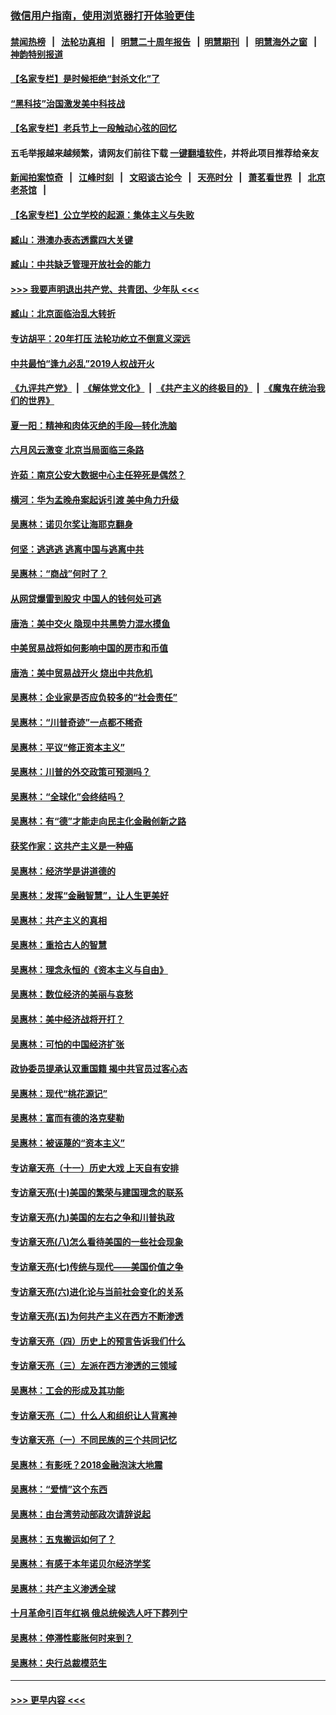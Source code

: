 ### [微信用户指南，使用浏览器打开体验更佳](https://github.com/gfw-breaker/banned-news1/blob/master/indexes/wechat-guide.md?t=0)
#### [禁闻热榜](热点新闻.md?t=0)  &nbsp;&nbsp;|&nbsp;&nbsp; [法轮功真相](https://github.com/gfw-breaker/truth/blob/master/README.md?t=0) &nbsp;&nbsp;|&nbsp;&nbsp; [明慧二十周年报告](https://github.com/gfw-breaker/mh-reports/blob/master/README.md?t=0) &nbsp;&nbsp;|&nbsp;&nbsp;[明慧期刊](https://github.com/gfw-breaker/mh-qikan) &nbsp;&nbsp;|&nbsp;&nbsp; [明慧海外之窗](https://github.com/gfw-breaker/mh-news/blob/master/README.md?t=0) &nbsp;&nbsp;|&nbsp;&nbsp; [神韵特别报道](https://github.com/gfw-breaker/mh-news/blob/master/shenyun.md?t=0)
#### [【名家专栏】是时候拒绝“封杀文化”了](../pages/nsc423/n11814093.md?t=02141255) 
#### [“黑科技”治国激发美中科技战](../pages/nsc423/n11638056.md?t=02141255) 
#### [【名家专栏】老兵节上一段触动心弦的回忆](../pages/nsc423/n11646016.md?t=02141255) 
#### 五毛举报越来越频繁，请网友们前往下载 [一键翻墙软件](https://github.com/gfw-breaker/ssr-accounts)，并将此项目推荐给亲友
#### [新闻拍案惊奇](https://github.com/gfw-breaker/banned-news1/blob/master/pages/link4.md) &nbsp;&nbsp;|&nbsp;&nbsp; [江峰时刻](https://github.com/gfw-breaker/banned-news1/blob/master/pages/link4.md) &nbsp;&nbsp;|&nbsp;&nbsp; [文昭谈古论今](https://github.com/gfw-breaker/banned-news1/blob/master/pages/link4.md) &nbsp;&nbsp;|&nbsp;&nbsp; [天亮时分](https://github.com/gfw-breaker/banned-news1/blob/master/pages/link4.md) &nbsp;&nbsp;|&nbsp;&nbsp; [萧茗看世界](https://github.com/gfw-breaker/banned-news1/blob/master/pages/link4.md) &nbsp;&nbsp;|&nbsp;&nbsp; [北京老茶馆](https://github.com/gfw-breaker/banned-news1/blob/master/pages/link4.md) &nbsp;&nbsp;|&nbsp;&nbsp; 
#### [【名家专栏】公立学校的起源：集体主义与失败](../pages/nsc423/n11601833.md?t=02141255) 
#### [臧山：港澳办表态透露四大关键](../pages/nsc423/n11421628.md?t=02141255) 
#### [臧山：中共缺乏管理开放社会的能力](../pages/nsc423/n11407457.md?t=02141255) 
#### [>>> 我要声明退出共产党、共青团、少年队 <<<](https://github.com/begood0513/goodnews/blob/master/quit/letter.md) 
#### [臧山：北京面临治乱大转折](../pages/nsc423/n11406895.md?t=02141255) 
#### [专访胡平：20年打压 法轮功屹立不倒意义深远](../pages/nsc423/n11398800.md?t=02141255) 
#### [中共最怕“逢九必乱”2019人权战开火](../pages/nsc423/n11385248.md?t=02141255) 
#### [《九评共产党》](https://github.com/begood0513/9ping.md/blob/master/README.md) &nbsp;|&nbsp; [《解体党文化》](../../../../jtdwh.md/blob/master/README.md)  &nbsp;|&nbsp; [《共产主义的终极目的》](../../../../gczydzjmd.md/blob/master/README.md) &nbsp;|&nbsp; [《魔鬼在统治我们的世界》](../../../../mgztzwmdsj.md/blob/master/README.md) 
#### [夏一阳：精神和肉体灭绝的手段—转化洗脑](../pages/nsc423/n11368250.md?t=02141255) 
#### [六月风云激变 北京当局面临三条路](../pages/nsc423/n11313668.md?t=02141255) 
#### [许茹：南京公安大数据中心主任猝死是偶然？](../pages/nsc423/n11064744.md?t=02141255) 
#### [横河：华为孟晚舟案起诉引渡 美中角力升级](../pages/nsc423/n11027230.md?t=02141255) 
#### [吴惠林：诺贝尔奖让海耶克翻身](../pages/nsc423/n10890049.md?t=02141255) 
#### [何坚：逃逃逃 逃离中国与逃离中共](../pages/nsc423/n10592891.md?t=02141255) 
#### [吴惠林：“商战”何时了？](../pages/nsc423/n10573558.md?t=02141255) 
#### [从网贷爆雷到股灾 中国人的钱何处可逃](../pages/nsc423/n10572800.md?t=02141255) 
#### [唐浩：美中交火 隐现中共黑势力混水摸鱼](../pages/nsc423/n10544040.md?t=02141255) 
#### [中美贸易战将如何影响中国的房市和币值](../pages/nsc423/n10543697.md?t=02141255) 
#### [唐浩：美中贸易战开火 烧出中共危机](../pages/nsc423/n10540126.md?t=02141255) 
#### [吴惠林：企业家是否应负较多的“社会责任”](../pages/nsc423/n10535022.md?t=02141255) 
#### [吴惠林：“川普奇迹”一点都不稀奇](../pages/nsc423/n10512808.md?t=02141255) 
#### [吴惠林：平议“修正资本主义”](../pages/nsc423/n10495724.md?t=02141255) 
#### [吴惠林：川普的外交政策可预测吗？](../pages/nsc423/n10462387.md?t=02141255) 
#### [吴惠林：“全球化”会终结吗？](../pages/nsc423/n10452838.md?t=02141255) 
#### [吴惠林：有“德”才能走向民主化金融创新之路](../pages/nsc423/n10432292.md?t=02141255) 
#### [获奖作家：这共产主义是一种癌](../pages/nsc423/n10431541.md?t=02141255) 
#### [吴惠林：经济学是讲道德的](../pages/nsc423/n10398014.md?t=02141255) 
#### [吴惠林：发挥“金融智慧”，让人生更美好](../pages/nsc423/n10375019.md?t=02141255) 
#### [吴惠林：共产主义的真相](../pages/nsc423/n10351394.md?t=02141255) 
#### [吴惠林：重拾古人的智慧](../pages/nsc423/n10337691.md?t=02141255) 
#### [吴惠林：理念永恒的《资本主义与自由》](../pages/nsc423/n10316274.md?t=02141255) 
#### [吴惠林：数位经济的美丽与哀愁](../pages/nsc423/n10292946.md?t=02141255) 
#### [吴惠林：美中经济战将开打？](../pages/nsc423/n10258825.md?t=02141255) 
#### [吴惠林：可怕的中国经济扩张](../pages/nsc423/n10219147.md?t=02141255) 
#### [政协委员提承认双重国籍 揭中共官员过客心态](../pages/nsc423/n10208809.md?t=02141255) 
#### [吴惠林：现代“桃花源记”](../pages/nsc423/n10185234.md?t=02141255) 
#### [吴惠林：富而有德的洛克斐勒](../pages/nsc423/n10142264.md?t=02141255) 
#### [吴惠林：被诬蔑的“资本主义”](../pages/nsc423/n10124816.md?t=02141255) 
#### [专访章天亮（十一）历史大戏 上天自有安排](../pages/nsc423/n10094905.md?t=02141255) 
#### [专访章天亮(十)美国的繁荣与建国理念的联系](../pages/nsc423/n10094899.md?t=02141255) 
#### [专访章天亮(九)美国的左右之争和川普执政](../pages/nsc423/n10094889.md?t=02141255) 
#### [专访章天亮(八)怎么看待美国的一些社会现象](../pages/nsc423/n10094857.md?t=02141255) 
#### [专访章天亮(七)传统与现代——美国价值之争](../pages/nsc423/n10093140.md?t=02141255) 
#### [专访章天亮(六)进化论与当前社会变化的关系](../pages/nsc423/n10092036.md?t=02141255) 
#### [专访章天亮(五)为何共产主义在西方不断渗透](../pages/nsc423/n10083620.md?t=02141255) 
#### [专访章天亮（四）历史上的预言告诉我们什么](../pages/nsc423/n10083606.md?t=02141255) 
#### [专访章天亮（三）左派在西方渗透的三领域](../pages/nsc423/n10081115.md?t=02141255) 
#### [吴惠林：工会的形成及其功能](../pages/nsc423/n10080633.md?t=02141255) 
#### [专访章天亮（二）什么人和组织让人背离神](../pages/nsc423/n10076637.md?t=02141255) 
#### [专访章天亮（一）不同民族的三个共同记忆](../pages/nsc423/n10074188.md?t=02141255) 
#### [吴惠林：有影呒？2018金融泡沫大地震](../pages/nsc423/n10040534.md?t=02141255) 
#### [吴惠林：“爱情”这个东西](../pages/nsc423/n10019423.md?t=02141255) 
#### [吴惠林：由台湾劳动部政次请辞说起](../pages/nsc423/n9979679.md?t=02141255) 
#### [吴惠林：五鬼搬运如何了？](../pages/nsc423/n9925338.md?t=02141255) 
#### [吴惠林：有感于本年诺贝尔经济学奖](../pages/nsc423/n9871883.md?t=02141255) 
#### [吴惠林：共产主义渗透全球](../pages/nsc423/n9812748.md?t=02141255) 
#### [十月革命引百年红祸 俄总统候选人吁下葬列宁](../pages/nsc423/n9810182.md?t=02141255) 
#### [吴惠林：停滞性膨胀何时来到？](../pages/nsc423/n9764136.md?t=02141255) 
#### [吴惠林：央行总裁模范生](../pages/nsc423/n9728134.md?t=02141255) 

----
#### [ >>> 更早内容 <<< ](../indexes/nsc423-earlier.md)
